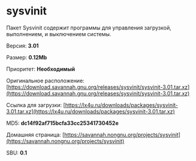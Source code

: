 # sysvinit

Пакет Sysvinit содержит программы для управления загрузкой, выполнением, и выключением системы.

Версия: **3.01**

Размер: **0.12Mb**

Приоритет: **Необходимый**

Оригинальное расположение: [https://download.savannah.gnu.org/releases/sysvinit/sysvinit-3.01.tar.xz](https://download.savannah.gnu.org/releases/sysvinit/sysvinit-3.01.tar.xz)

Ссылка для загрузки: [https://lx4u.ru/downloads/packages/sysvinit-3.01.tar.xz](https://lx4u.ru/downloads/packages/sysvinit-3.01.tar.xz)

MD5: **dc14f92af715bcfa33cc25341730452e**

Домашняя страница: [https://savannah.nongnu.org/projects/sysvinit](https://savannah.nongnu.org/projects/sysvinit)

SBU: **0.1**